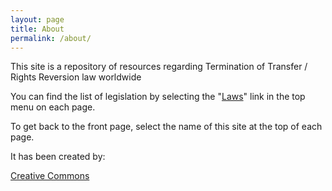 ```yaml
---
layout: page
title: About
permalink: /about/
---
```


This site is a repository of resources regarding Termination of Transfer / Rights Reversion law worldwide

You can find the list of legislation by selecting the "[Laws](/laws/)" link in the top menu on each page.

To get back to the front page, select the name of this site at the top of each page.

It has been created by:

[Creative Commons](https://creativecommons.org/)
